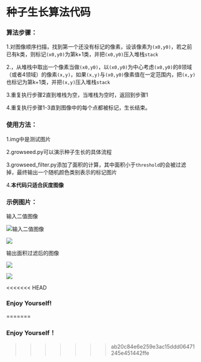 # 种子生长算法代码

### 算法步骤：

1.对图像顺序扫描，找到第一个还没有标记的像素，设该像素为`(x0,y0)`，若之前已有k类，则标记`(x0,y0)`为第k+1类，并把`(x0,y0)`压入堆栈`stack`

2.，从堆栈中取出一个像素当做`(x0,y0)`，以`(x0,y0)`为中心考虑`(x0,y0)`的8领域（或者4领域）的像素`(x,y)`，如果`(x,y)`与`(x0,y0)`像素值在一定范围内，把`(x,y)`也标记为第k+1类，并把`(x,y)`压入堆栈`stack`

3.重复执行步骤2直到堆栈为空，当堆栈为空时，返回到步骤1

4.重复执行步骤1-3直到图像中的每个点都被标记，生长结束。

### 使用方法：

1.img中是测试图片

2.growseed.py可以演示种子生长的具体流程

3.growseed_filter.py添加了面积的计算，其中面积小于`threshold`的会被过滤掉，最终输出一个随机颜色类别表示的标记图片

4.**本代码只适合灰度图像**

### 示例图片：

输入二值图像

![输入二值图像](demo1.jpg)

![](demo2.jpg)

输出面积过滤后的图像



![](demo3.jpg)

![](demo4.jpg)

<<<<<<< HEAD

### Enjoy Yourself!
=======
### Enjoy Yourself！
>>>>>>> ab20c84e6e259e3ac15ddd06471245e451442ffe

